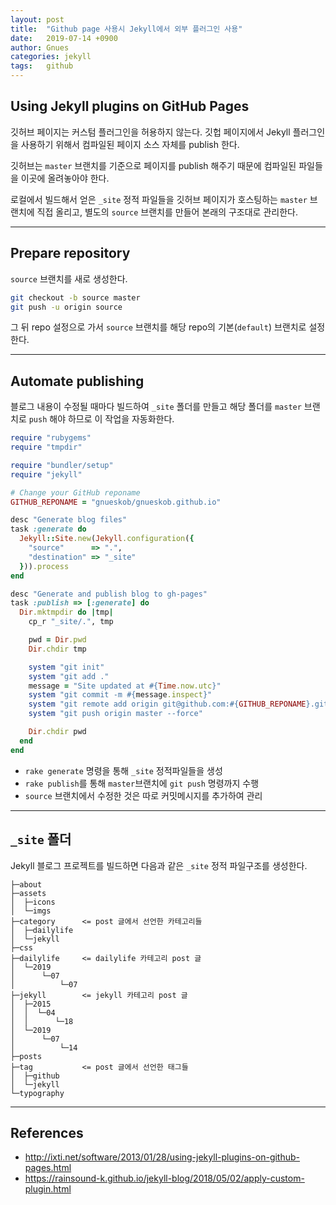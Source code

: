 ```yaml
---
layout: post
title:  "Github page 사용시 Jekyll에서 외부 플러그인 사용"
date:   2019-07-14 +0900
author: Gnues
categories: jekyll
tags:	github
---
```


## Using Jekyll plugins on GitHub Pages

깃허브 페이지는 커스텀 플러그인을 허용하지 않는다. 깃헙 페이지에서 Jekyll 플러그인을 사용하기 위해서 컴파일된 페이지 소스 자체를 publish 한다.

깃허브는 `master` 브랜치를 기준으로 페이지를 publish 해주기 때문에 컴파일된 파일들을 이곳에 올려놓아야 한다.

로컬에서 빌드해서 얻은 `_site` 정적 파일들을 깃허브 페이지가 호스팅하는 `master` 브랜치에 직접 올리고, 별도의 `source` 브랜치를 만들어 본래의 구조대로 관리한다.

***

## Prepare repository

`source` 브랜치를 새로 생성한다.

```sh
git checkout -b source master
git push -u origin source
```

그 뒤 repo 설정으로 가서 `source` 브랜치를 해당 repo의 기본(`default`) 브랜치로 설정한다.

***

## Automate publishing

블로그 내용이 수정될 때마다 빌드하여 `_site` 폴더를 만들고 해당 폴더를 `master` 브랜치로 `push` 해야 하므로 이 작업을 자동화한다.

```rake
require "rubygems"
require "tmpdir"

require "bundler/setup"
require "jekyll"

# Change your GitHub reponame
GITHUB_REPONAME = "gnueskob/gnueskob.github.io"

desc "Generate blog files"
task :generate do
  Jekyll::Site.new(Jekyll.configuration({
    "source"      => ".",
    "destination" => "_site"
  })).process
end

desc "Generate and publish blog to gh-pages"
task :publish => [:generate] do
  Dir.mktmpdir do |tmp|
    cp_r "_site/.", tmp

    pwd = Dir.pwd
    Dir.chdir tmp

    system "git init"
    system "git add ."
    message = "Site updated at #{Time.now.utc}"
    system "git commit -m #{message.inspect}"
    system "git remote add origin git@github.com:#{GITHUB_REPONAME}.git"
    system "git push origin master --force"

    Dir.chdir pwd
  end
end
```

- `rake generate` 명령을 통해 `_site` 정적파일들을 생성
- `rake publish`를 통해 `master`브랜치에 `git push` 명령까지 수행
- `source` 브랜치에서 수정한 것은 따로 커밋메시지를 추가하여 관리

***

## `_site` 폴더

Jekyll 블로그 프로젝트를 빌드하면 다음과 같은 `_site` 정적 파일구조를 생성한다.

```text
├─about
├─assets
│  ├─icons
│  └─imgs
├─category      <= post 글에서 선언한 카테고리들
│  ├─dailylife
│  └─jekyll
├─css
├─dailylife     <= dailylife 카테고리 post 글
│  └─2019
│      └─07
│          └─07
├─jekyll        <= jekyll 카테고리 post 글
│  ├─2015
│  │  └─04
│  │      └─18
│  └─2019
│      └─07
│          └─14
├─posts
├─tag           <= post 글에서 선언한 태그들
│  ├─github
│  └─jekyll
└─typography
```

***

## References

- <http://ixti.net/software/2013/01/28/using-jekyll-plugins-on-github-pages.html>
- <https://rainsound-k.github.io/jekyll-blog/2018/05/02/apply-custom-plugin.html>
